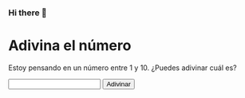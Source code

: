 ### Hi there 👋
<!DOCTYPE html>
<html>
<head>
	<title>Adivina el número</title>
</head>
<body>
	<h1>Adivina el número</h1>
	<p>Estoy pensando en un número entre 1 y 10. ¿Puedes adivinar cuál es?</p>
	<input type="number" id="guess">
	<button onclick="checkGuess()">Adivinar</button>
	<p id="message"></p>
	<script>
		let number = Math.floor(Math.random() * 10) + 1;
		let attempts = 0;

		function checkGuess() {
			let guess = parseInt(document.getElementById("guess").value);
			if (isNaN(guess) || guess < 1 || guess > 10) {
				document.getElementById("message").textContent = "Por favor ingresa un número válido entre 1 y 10.";
			} else if (guess === number) {
				attempts++;
				document.getElementById("message").textContent = `¡Felicidades! Adivinaste el número en ${attempts} intentos.`;
				document.getElementById("guess").disabled = true;
			} else {
				attempts++;
				let message = guess < number ? "El número que estoy pensando es mayor." : "El número que estoy pensando es menor.";
				document.getElementById("message").textContent = `${message} Intenta de nuevo.`;
			}
		}
	</script>
</body>
</html>
<!--
**jammar24/jammar24** is a ✨ _special_ ✨ repository because its `README.md` (this file) appears on your GitHub profile.

Here are some ideas to get you started:

- 🔭 I’m currently working on ...
- 🌱 I’m currently learning ...
- 👯 I’m looking to collaborate on ...
- 🤔 I’m looking for help with ...
- 💬 Ask me about ...
- 📫 How to reach me: ...
- 😄 Pronouns: ...
- ⚡ Fun fact: ...
-->
